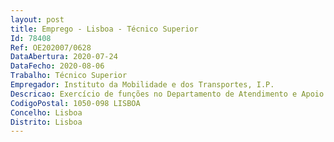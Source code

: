 ```yaml
--- 
layout: post
title: Emprego - Lisboa - Técnico Superior
Id: 78408
Ref: OE202007/0628
DataAbertura: 2020-07-24
DataFecho: 2020-08-06
Trabalho: Técnico Superior
Empregador: Instituto da Mobilidade e dos Transportes, I.P.
Descricao: Exercício de funções no Departamento de Atendimento e Apoio ao Utilizador nomeadamente as que se descrevem em seguida a) Prestar suporte técnico junto dos utilizadores finais b) Planear, desenvolver e controlar projetos e manutenção de requisitos c) Elaborar projetos e soluções na área do atendimento multicanal d) Elaborar manuais de utilizador.
CodigoPostal: 1050-098 LISBOA
Concelho: Lisboa
Distrito: Lisboa
--- 
```

